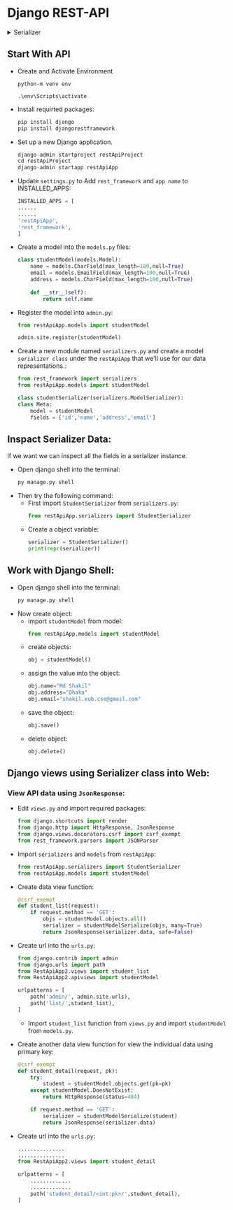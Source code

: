# Django REST-API

<details>
<summary>Serializer</summary>

## What is Serializer?
Serializer allow complex data such as querysets and model instances to be converted to natvie python datatypes that can then be easily rendered into JSON, XML or other content types.

## Steps(RestApi4):
- Create project
- Create app
- Create model
- register model into admin
- create serializer
- create views file to display the data into the user end
- into the function into the urls




</details>

## Start With API
+ Create and Activate Environment
    ```text
    python-m venv env

    .\env\Scripts\activate
    ```
+ Install requirted packages:
    ```python
    pip install django
    pip install djangorestframework
    ```
+ Set up a new Django application.
    ```python
    django-admin startproject restApiProject  
    cd restApiProject
    django-admin startapp restApiApp
    ```
+ Update `settings.py` to Add `rest_framework` and `app name` to INSTALLED_APPS:
    ```python
    INSTALLED_APPS = [
    ......
    ......
    'restApiApp',
    'rest_framework',
    ]
    ```
+ Create a model into the `models.py` files:
    ```python
    class studentModel(models.Model):
        name = models.CharField(max_length=100,null=True)
        email = models.EmailField(max_length=100,null=True)
        address = models.CharField(max_length=100,null=True)
        
        def __str__(self):
            return self.name
    ```
+ Register the model into `admin.py`:
    ```python
    from restApiApp.models import studentModel

    admin.site.register(studentModel)
    ```
+ Create a new module named `serializers.py` and create a model `serializer class` under the `restApiApp` that we'll use for our data representations.:
    ```python
    from rest_framework import serializers
    from restApiApp.models import studentModel

    class studentSerializer(serializers.ModelSerializer):
    class Meta:
        model = studentModel
        fields = ['id','name','address','email']
    ```

## Inspact Serializer Data:
If we want we can inspect all the fields in a serializer instance.
+ Open django shell into the terminal:
    ```python
    py manage.py shell
    ```
+ Then try the following command:
    + First import `StudentSerializer` from `serializers.py`:
        ```python
        from restApiApp.serializers import StudentSerializer
        ```
    + Create a object variable:
        ```python
        serializer = StudentSerializer()
        print(repr(serializer))
        ```

## Work with Django Shell:

+ Open django shell into the terminal:
    ```python
    py manage.py shell
    ```
+ Now create object:
    + import `studentModel` from model:
        ```python
        from restApiApp.models import studentModel
        ```
    + create objects:
        ```python
        obj = studentModel()
        ```
    + assign the value into the object:
        ```python
        obj.name="Md Shakil"
        obj.address="Dhaka"
        obj.email="shakil.eub.cse@gmail.com"
        ```
    + save the object:
        ```python
        obj.save()   
        ```
    + delete object:
        ```python
        obj.delete()
        ```

## Django views using Serializer class into Web:

### View API data using `JsonResponse`:
+ Edit `views.py` and import required packages:
    ```python
    from django.shortcuts import render
    from django.http import HttpResponse, JsonResponse
    from django.views.decorators.csrf import csrf_exempt
    from rest_framework.parsers import JSONParser
    ```
+ Import `serializers` and `models` from `restApiApp`:
    ```python
    from restApiApp.serializers import StudentSerializer
    from restApiApp.models import studentModel
    ```
+ Create data view function:
    ```python
    @csrf_exempt
    def student_list(request):
        if request.method == 'GET':
            objs = studentModel.objects.all()
            serializer = studentModelSerialize(objs, many=True)
            return JsonResponse(serializer.data, safe=False)
    ```

+ Create url into the `urls.py`:

    ```python
    from django.contrib import admin
    from django.urls import path
    from RestApiApp2.views import student_list
    from RestApiApp2.apiviews import studentModel

    urlpatterns = [
        path('admin/', admin.site.urls),
        path('list/',student_list),
    ]
    ```
        
    + Import `student_list` function from `views.py` and import `studentModel` from `models.py`.

+ Create another data view function for view the individual data using primary key:
    ```python
    @csrf_exempt
    def student_detail(request, pk):
        try:
            student = studentModel.objects.get(pk=pk)
        except studentModel.DoesNotExist:
            return HttpResponse(status=404)

        if request.method == 'GET':
            serializer = studentModelSerialize(student)
            return JsonResponse(serializer.data)
    ```
+ Create url into the `urls.py`:
    ```python
    ...............
    ...............
    from RestApiApp2.views import student_detail

    urlpatterns = [
        .............
        .............
        path('student_detail/<int:pk>/',student_detail),
    ]
    ```